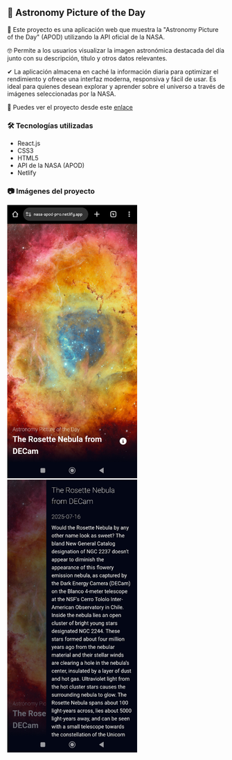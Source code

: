 ## 📍 Astronomy Picture of the Day

🔭 Este proyecto es una aplicación web que muestra la "Astronomy Picture of the Day" (APOD) utilizando la API oficial de la NASA. 

🤓 Permite a los usuarios visualizar la imagen astronómica destacada del día junto con su descripción, título y otros datos relevantes. 

✔ La aplicación almacena en caché la información diaria para optimizar el rendimiento y ofrece una interfaz moderna, responsiva y fácil de usar. Es ideal para quienes desean explorar y aprender sobre el universo a través de imágenes seleccionadas por la NASA.


📌 Puedes ver el proyecto desde este <a href="https://nasa-apod-pro.netlify.app">enlace</a>

### 🛠 Tecnologías utilizadas

- React.js
- CSS3
- HTML5
- API de la NASA (APOD)
- Netlify

### 📷 Imágenes del proyecto
<img src="src/images/photo-of-the-day.jpg" alt="Vista principal" width="300">
<img src="src/images/description.jpg" alt="Descripción" width="300">
